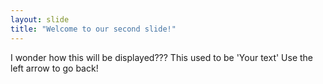 ```yaml
---
layout: slide
title: "Welcome to our second slide!"
---
```

I wonder how this will be displayed??? This used to be 'Your text'
Use the left arrow to go back!
